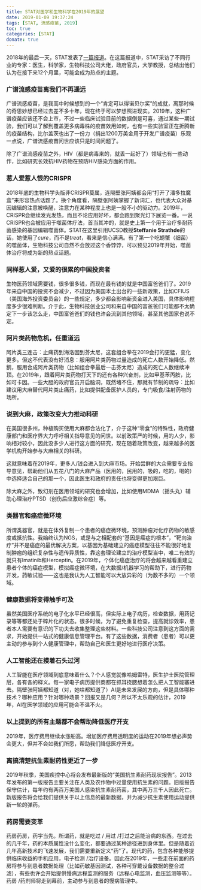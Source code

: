 ```yaml
---
title: STAT对医学和生物科学在2019年的展望
date: 2019-01-09 19:37:24
tags: [STAT, 流感疫苗, 2019]
toc: true
categories: [STAT]
donate: true
---
```


2018年的最后一天，STAT发表了[一篇报道](https://www.statnews.com/2018/12/31/science-medicine-2019/)。在这篇报道中，STAT采访了不同行业的专家：医生，科学家，生物科技公司大佬，政府官员，大学教授，总结出他们认为在接下来12个月里，可能会成为热点的主题。

### 广谱流感疫苗离我们不再遥远

广谱流感疫苗，是我高中时候想到的一个“肯定可以得诺贝尔奖”的成就，离那时候的奇思妙想已经过去差不多十年，现在终于可以梦想照进现实。2019年，这种广谱疫苗应该还不会上市，不过一些临床试验目前的数据倒是可喜，通过某些一期试验，我们可以了解到覆盖更多病毒株的疫苗效用如何，也有一些实验室正在折腾新的疫苗结构，比尔盖茨也出了一份力（捐出1200万美金用于开发广谱疫苗）乐观一点说，广谱流感疫苗问世应该只是时间问题了。

除了广谱流感疫苗之外，HIV（都是病毒来的，就丢一起好了）领域也有一些动作，比如研究长效抗HIV药物在预防HIV感染方面的作用。

### 惹人爱惹人恨的CRISPR

2018年底的生物科学头版非CRISPR莫属，连隔壁张阿姨都会用“打开了潘多拉魔盒”来形容热点话题了。换个角度看，隔壁张阿姨掌握了新词汇，也代表大众对基因编辑的注意被唤醒，注意力在某种程度上也是一股不小的驱动力。2019年，CRISPR会继续发光发热，而且不论应用好坏，都会跑到聚光灯下展览一番。一说CRISPR也会被应用于噬菌体疗法，首当其冲的，就是史上第一个用于治疗多耐药菌感染的基因编辑噬菌体。STAT在这里引用UCSD教授**Steffanie Strathde**的话，她使用了*cure*，而不是*treat*，看来是信心满满。有了第一个吃螃蟹（细菌）的噬菌体，生物科技公司自然不会放过这个香饽饽，可以预见2019年开始，噬菌体治疗将成为新的热点话题。

### 同样惹人爱，又爱的很累的中国投资者

生物医药领域需要钱，很多很多钱，而现在最有钱的就是中国富爸爸们了。2019年来自中国的投资不会减少，不过因为美国本土出台的一些新政策，比如CFIUS（美国海外投资委员会）的一些规定，多少都会影响新资金进入美国，具体影响程度多少很难判断。介于此，生物科技创业公司和来自中国的富爸爸们可能都不太确定下一步该怎么走，中国富爸爸们的钱也许会流到其他领域，甚至其他国家也说不定。

### 阿片类药物危机，任重道远

阿片类三连击：止痛药到海洛因到芬太尼，这套组合拳在2019会打的更猛，变化更多。但这不代表没有好消息：服用阿片类药物过量造成的死亡人数开始降低。然鹅，服用合成阿片类药物（比如组合拳最后一击芬太尼）造成的死亡人数继续冲顶。在2019年，跟着阿片类药物打天下的还有各种兴奋剂，比如甲基苯丙胺，比如可卡因。一些大胆的政府官员开启脑洞，既然堵不住，那就有节制的疏导：比如建议用大麻替代阿片类止痛药，比如提供配备医护人员的，专门吸食/注射药物的场所。

### 说到大麻，政策改变大力推动科研

在美国很多州，种植购买使用大麻都合法化了，介于这种“零食”的特殊性，政府健康部门和医疗界大力呼吁相关指导意见的问世。以前政策严的时候，用的人少，影响相对较小，因此没多少人进行这方面的研究，现在随着政策改变，越来越多的医学机构开始参与大麻相关的科研。

这就意味着在2019年，更多人/钱会进入到大麻市场。开始尝鲜的大众需要专业指导意见，帮助他们从五花八门的大麻产品（医用的，民用的，吸的，吃的，喝的）中选择适合自己的那一个，因此医生和政府的责任也将变得更加艰巨。

除大麻之外，致幻剂在医用领域的研究也会增加，比如使用MDMA（摇头丸）辅助心理治疗PTSD（创伤后应激综合症）等。

### 类器官和癌症微环境

所谓类器官，就是在体外复制一个患者的癌症微环境，预测肿瘤对化疗药物的敏感度或抵抗性。我始终认为NGS，或是与之相配套的“基因是癌症的根本”，“靶向治疗”并不是癌症的最优解决方案，以基因为基础建立的癌症模型往往不能很好地复制肿瘤的组织复杂性与遗传异质性，靠这套理论建立的治疗模型当中，唯二有效的就只有Imatinib和Herceptin。在2019年，个体化癌症治疗的将会越来越看重建立患者个体的癌症模型，模拟癌症微环境，在大数据/机器学习的帮助下，进行药物开发，药敏试验——这也是我认为人工智能可以大放异彩的（为数不多的）一个领域。

### 健康数据将变得触手可及

虽然美国医疗系统的电子化水平已经很高，但实际上电子病历，检查数据，用药记录等等都还处于碎片化的状态。很多时候，为了避免重复检查，提高就诊效率，患者本人需要有意识的下功夫去收集整理这些材料。一些科技公司注意到这方面的需求，开始提供一站式的健康信息管理平台。有了这些数据，消费者（患者）可以更主动的参与到个人健康管理中，帮助自己和医生更好地进行医疗决策。

### 人工智能还在摸着石头过河

人工智能在医疗领域到底意味着什么？个人感觉就像哈姆雷特，医生护士医院管理层，各有各的释义。每一家电子病历提供商都在抓耳挠腮想着怎么把人工智能塞进去。隔壁张阿姨都知道（对，她啥都知道了）AI是未来发展的方向，但是具体哪种技术？哪种应用？针对哪种场景？回报又是几何？所以不太乐观的估计，2019年，AI在医学领域的应用可能会不温不火。

### 以上提到的所有主题都不会帮助降低医疗开支

2019年，医疗费用继续水涨船高。增加医疗费用透明度的运动在2019年想必声势会更大，但并不会如我们所愿，帮助我们降低医疗开支。

### 离搞清楚抗生素耐药性更近了一步

2019年秋季，美国疾控中心将会发布最新版的“美国抗生素耐药现状报告”。2013年发布的第一版报告主要关注在人类及农作物中过量使用抗生素的问题。旧版报告保守估计，每年约有两百万美国人感染抗生素耐药菌，其中两万三千人因此死亡。新版报告将会给我们提供关于以上信息的最新数据，并为减少抗生素使用运动提供新一轮的弹药。

### 药房需要变革

药房药房，药字当先。所谓药，就是吃过 / 用过 /打过之后能治病的东西。在过去的几千年，药的本质属性没什么变化，都要通过某种途径进到身体里。但是随着近几年高新技术的飞速发展，我们需要重新定义“药”了。现代的药，包含各种能够提供临床收益的手机应用，电子检测 /治疗设备。因此在2019年，一些走在前面的药房将参与到患者数据处理（比如药敏基因测试，各种可穿戴设备数据的整合过滤），有些也许会开始提供慢病远程监测的服务（远程心电监测，血压监测等等）。药房 /药剂师将走到幕前，主动参与到患者的慢病管理中。
